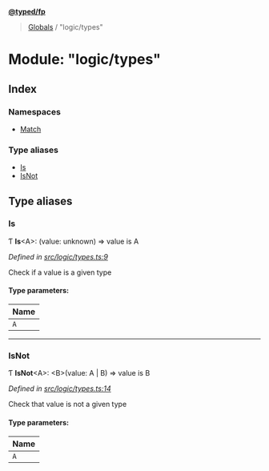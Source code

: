 **[@typed/fp](../README.md)**

> [Globals](../globals.md) / "logic/types"

# Module: "logic/types"

## Index

### Namespaces

* [Match](_logic_types_.match.md)

### Type aliases

* [Is](_logic_types_.md#is)
* [IsNot](_logic_types_.md#isnot)

## Type aliases

### Is

Ƭ  **Is**\<A>: (value: unknown) => value is A

*Defined in [src/logic/types.ts:9](https://github.com/TylorS/typed-fp/blob/6ccb290/src/logic/types.ts#L9)*

Check if a value is a given type

#### Type parameters:

Name |
------ |
`A` |

___

### IsNot

Ƭ  **IsNot**\<A>: \<B>(value: A \| B) => value is B

*Defined in [src/logic/types.ts:14](https://github.com/TylorS/typed-fp/blob/6ccb290/src/logic/types.ts#L14)*

Check that value is not a given type

#### Type parameters:

Name |
------ |
`A` |
